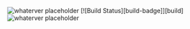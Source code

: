 ![whaterver placeholder](https://auto-badger-seven.vercel.app/api)
[![Build Status][build-badge]][build]
![whaterver placeholder](https://auto-badger.netlify.app/.netlify/functions/badgeme)